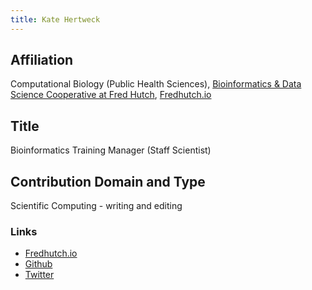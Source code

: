 ```yaml
---
title: Kate Hertweck
---
```

## Affiliation
Computational Biology (Public Health Sciences), [Bioinformatics & Data Science Cooperative at Fred Hutch](https://research.fhcrc.org/coop/en.html),
[Fredhutch.io](http://www.fredhutch.io)

## Title

Bioinformatics Training Manager (Staff Scientist)

## Contribution Domain and Type

Scientific Computing - writing and editing

### Links

- [Fredhutch.io](http://www.fredhutch.io/)
- [Github](https://github.com/k8hertweck)
- [Twitter](https://twitter.com/k8hert)